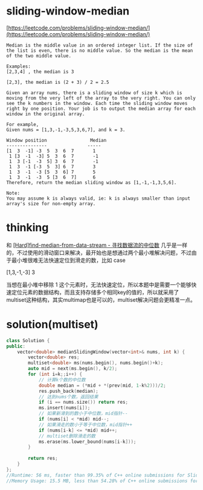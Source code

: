# sliding-window-median

[https://leetcode.com/problems/sliding-window-median/](https://leetcode.com/problems/sliding-window-median/)

```
Median is the middle value in an ordered integer list. If the size of the list is even, there is no middle value. So the median is the mean of the two middle value.

Examples: 
[2,3,4] , the median is 3

[2,3], the median is (2 + 3) / 2 = 2.5

Given an array nums, there is a sliding window of size k which is moving from the very left of the array to the very right. You can only see the k numbers in the window. Each time the sliding window moves right by one position. Your job is to output the median array for each window in the original array.

For example,
Given nums = [1,3,-1,-3,5,3,6,7], and k = 3.

Window position                Median
---------------               -----
[1  3  -1] -3  5  3  6  7       1
 1 [3  -1  -3] 5  3  6  7       -1
 1  3 [-1  -3  5] 3  6  7       -1
 1  3  -1 [-3  5  3] 6  7       3
 1  3  -1  -3 [5  3  6] 7       5
 1  3  -1  -3  5 [3  6  7]      6
Therefore, return the median sliding window as [1,-1,-1,3,5,6].

Note: 
You may assume k is always valid, ie: k is always smaller than input array's size for non-empty array.
```

# thinking

和 [[Hard]find-median-from-data-stream - 寻找数据流的中位数](https://github.com/xuwenzhi/leetcode/blob/master/design/find-median-from-data-stream.md) 几乎是一样的，不过使用的滑动窗口来解决，最开始也是想通过两个最小堆解决问题，不过由于最小堆很难无法快速定位到滑走的数，比如 case

[1,3,-1,-3]
3

当想在最小堆中移除 1 这个元素时，无法快速定位，所以本题中是需要一个能够快速定位元素的数据结构，而且支持存储多个相同key的值的，所以就采用了multiset这种结构，其实multimap也是可以的，multiset解决问题会更精准一点。


# solution(multiset)

```c++
class Solution {
public:
    vector<double> medianSlidingWindow(vector<int>& nums, int k) {
        vector<double> res;
        multiset<double> ms(nums.begin(), nums.begin()+k);
        auto mid = next(ms.begin(), k/2);
        for (int i=k;;i++) {
            // 计算k个数的中位数
            double median = (*mid + *(prev(mid, 1-k%2)))/2; 
            res.push_back(median);
            // 达到nums个数，返回结果
            if (i == nums.size()) return res;
            ms.insert(nums[i]);
            // 如果新滑到的数小于中位数，mid指针--
            if (nums[i] < *mid) mid--;
            // 如果滑走的数小于等于中位数，mid指针++
            if (nums[i-k] <= *mid) mid++;
            // multiset删除滑走的数
            ms.erase(ms.lower_bound(nums[i-k]));
        }
        
        return res;
    }
};
//Runtime: 56 ms, faster than 99.35% of C++ online submissions for Sliding Window Median.
//Memory Usage: 15.5 MB, less than 54.28% of C++ online submissions for Sliding Window Median.
```